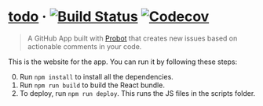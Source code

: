 # [todo](https://todo.jasonet.co) &middot; [![Build Status](https://img.shields.io/travis/JasonEtco/todo.svg)](https://travis-ci.org/JasonEtco/todo) [![Codecov](https://img.shields.io/codecov/c/github/JasonEtco/todo.svg)](https://codecov.io/gh/JasonEtco/todo/)

> A GitHub App built with [Probot](https://github.com/probot/probot) that creates new issues based on actionable comments in your code.

This is the website for the app. You can run it by following these steps:

0. Run `npm install` to install all the dependencies.
0. Run `npm run build` to build the React bundle.
0. To deploy, run `npm run deploy`. This runs the JS files in the scripts folder.

